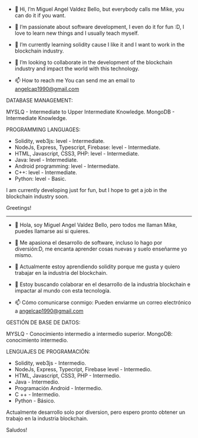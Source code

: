 - 👋 Hi, I’m Miguel Angel Valdez Bello, but everybody calls me Mike, you can do it if you want.

- 👀 I’m passionate about software development, I even do it for fun :D, I love to learn new things and I usually teach myself.
- 🌱 I’m currently learning solidity cause I like it and I want to work in the blockchain industry. 
- 💞️ I’m looking to collaborate in the development of the blockchain industry and impact the world with this technology.
- 📫 How to reach me You can send me an email to angelcap1990@gmail.com

DATABASE MANAGEMENT:

MYSLQ - Intermediate to Upper Intermediate Knowledge.
MongoDB - Intermediate Knowledge.

PROGRAMMING LANGUAGES:
 

- Solidity, web3js: level - Intermediate.
- NodeJs, Express, Typescript, Firebase: level - Intermediate.
- HTML, Javascript, CSS3, PHP: level - Intermediate.
- Java: level - Intermediate.
- Android programming: level - Intermediate.
- C++: level - Intermediate.
- Python: level - Basic.

I am currently developing just for fun, but I hope to get a job in the blockchain industry soon.

Greetings!

**********************************************************************************************************************************************************************

- 👋 Hola, soy Miguel Angel Valdez Bello, pero todos me llaman Mike, puedes llamarse asi si quieres.

- 👀 Me apasiona el desarrollo de software, incluso lo hago por diversión:D, me encanta aprender cosas nuevas y suelo enseñarme yo mismo.
- 🌱 Actualmente estoy aprendiendo solidity porque me gusta y quiero trabajar en la industria del blockchain.
- 💞️ Estoy buscando colaborar en el desarrollo de la industria blockchain e impactar al mundo con esta tecnología.
- 📫 Cómo comunicarse conmigo: Pueden enviarme un correo electrónico a angelcap1990@gmail.com

GESTIÓN DE BASE DE DATOS:

MYSLQ - Conocimiento intermedio a intermedio superior.
MongoDB: conocimiento intermedio.

LENGUAJES DE PROGRAMACIÓN:
 

- Solidity, web3js - Intermedio.
- NodeJs, Express, Typecript, Firebase level - Intermedio.
- HTML, Javascript, CSS3, PHP - Intermedio.
- Java - Intermedio.
- Programación Android - Intermedio.
- C ++ - Intermedio.
- Python - Básico.

Actualmente desarrollo solo por diversion, pero espero pronto obtener un trabajo en la industria blockchain.

Saludos! 
